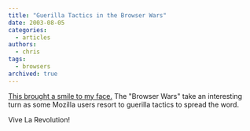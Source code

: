 ```yaml
---
title: "Guerilla Tactics in the Browser Wars"
date: 2003-08-05
categories:
  - articles
authors:
  - chris
tags:
  - browsers
archived: true
---
```


[This brought a smile to my face.](https://web.archive.org/web/20040906135843/http://www.mozillazine.org/talkback.html?article=3522 "Taking the fight to the streets!") The "Browser Wars" take an interesting turn as some Mozilla users resort to guerilla tactics to spread the word.

Vive La Revolution!
